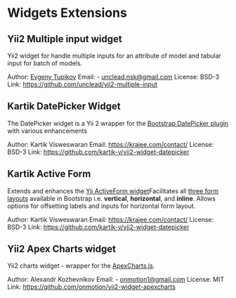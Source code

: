 # Widgets Extensions

## Yii2 Multiple input widget
Yii2 widget for handle multiple inputs for an attribute of model and tabular input for batch of models.

Author: [Evgeny Tupikov](https://github.com/unclead)
Email: -   [unclead.nsk@gmail.com](mailto:unclead.nsk@gmail.com)
License: BSD-3
Link: https://github.com/unclead/yii2-multiple-input

## Kartik DatePicker Widget
The DatePicker widget is a Yii 2 wrapper for the [Bootstrap DatePicker plugin](http://eternicode.github.io/bootstrap-datepicker) with various enhancements

Author: Kartik Visweswaran
Email: https://krajee.com/contact/
License: BSD-3
Link: https://github.com/kartik-v/yii2-widget-datepicker

## Kartik Active Form
Extends and enhances the [Yii ActiveForm widget](https://github.com/yiisoft/yii2/blob/master/framework/widgets/ActiveForm.php)Facilitates all [three form layouts](http://getbootstrap.com/css/#forms-example) available in Bootstrap i.e. **vertical**, **horizontal**, and **inline**. Allows options for offsetting labels and inputs for horizontal form layout.

Author: Kartik Visweswaran
Email: https://krajee.com/contact/
License: BSD-3
Link: https://github.com/kartik-v/yii2-widget-datepicker

## Yii2 Apex Charts widget
Yii2 charts widget - wrapper for the [ApexCharts.js](https://apexcharts.com/).

Author: Alexandr Kozhevnikov
Email: -   [onmotion1@gmail.com](mailto:onmotion1@gmail.com)
License: MIT
Link: https://github.com/onmotion/yii2-widget-apexcharts
